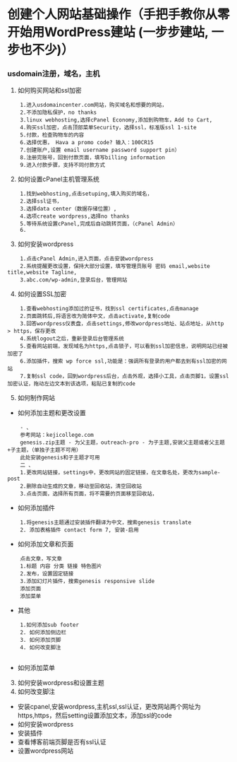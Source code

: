 # 创建个人网站基础操作（手把手教你从零开始用WordPress建站 (一步步建站, 一步也不少)）
### usdomain注册，域名，主机

1. 如何购买网站和ssl加密
```
    1.进入usdomaincenter.com网站，购买域名和想要的网站，
    2.不添加隐私保护，no thanks
    3.linux webhosting,选择cPanel Economy,添加到购物车，Add to Cart,
    4.购买ssl加密，点击顶部菜单Security，选择ssl，标准版ssl 1-site
    5.付款，检查购物车的内容
    6.选择优惠， Hava a promo code? 输入：100CR15
    7.创建账户,设置 email username password support pin）
    8.注册完账号，回到付款页面，填写billing information
    9.进入付款步骤，支持不同付款方式
```
2. 如何设置cPanel主机管理系统
```
    1.找到webhosting,点击setuping,填入购买的域名，
    2.选择ssl证书，
    3.选择data center（数据存储位置）,
    4.选项create wordpress,选择no thanks
    5.等待系统设置cPanel,完成后自动跳转页面，（cPanel Admin）
    6.
```
3. 如何安装wordpress
```
    1.点击cPanel Admin,进入页面，点击安装wordpress
    2.系统提醒更改设置，保持大部分设置，填写管理员账号 密码 email,website title,website Tagline,
    3.abc.com/wp-admin,登录后台，管理网站

```
4. 如何设置SSL加密
```
    1.查看webhosting添加过的证书，找到ssl certificates,点击manage
    2.页面跳转后,将语言改为简体中文，点击activate,复制code
    3.回答wordpress仪表盘，点击settings,修改wordpress地址、站点地址，从http > https，保存更改
    4.系统logout之后，重新登录后台管理系统
    5.查看网站前端，发现域名为https,点击锁子，可以看到ssl加密信息，说明网站已经被加密了
    6.添加插件，搜索 wp force ssl,功能是：强调所有登录的用户都去到有ssl加密的网站
    7.复制ssl code，回到wordpress后台，点击外观，选择小工具，点击页脚1，设置ssl加密认证，拖动左边文本到该选项，粘贴已复制的code
```
5. 如何制作网站
- 如何添加主题和更改设置
```
    - 、 
    参考网站：kejicollege.com
    genesis.zip主题 - 为父主题，outreach-pro - 为子主题,安装父主题或者父主题+子主题，（单独子主题不可用）
    此处安装genesis和子主题才可用
    二 、
    1.更改网站链接，settings中，更改网站的固定链接，在文章名处，更改为sample-post
    2.删除自动生成的文章，移动至回收站，清空回收站
    3.点击页面，选择所有页面，将不需要的页面移至回收站，
```
- 如何添加插件
```
    1.将genesis主题通过安装插件翻译为中文，搜索genesis translate
    2. 添加表格插件 contact form 7, 安装-启用
```
- 如何添加文章和页面
```
    点击文章，写文章
    1.标题 内容 分类 链接 特色图片
    2.发布，设置固定链接
    3.添加幻灯片插件，搜索genesis responsive slide
    添加页面
    添加菜单
```
- 其他
``` 
    1.如何添加sub footer
    2. 如何添加侧边栏
    3. 如何添加页脚
    4. 如何改变脚注
    
```
- 如何添加菜单 


3. 如何安装wordpress和设置主题
4. 如何改变脚注
- 安装cpanel,安装wordpress,主机ssl,ssl认证，更改网站两个网址为https,https，然后setting设置添加文本，添加ssl的code
- 如何安装wordpress
- 安装插件
- 查看博客前端页脚是否有ssl认证
- 设置wordpress网站
